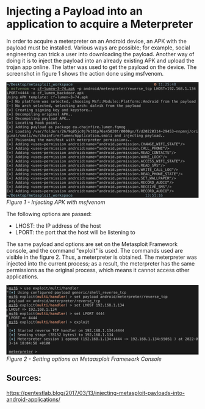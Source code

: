 # Injecting a Payload into an application to acquire a Meterpreter
In order to acquire a meterpreter on an Android device, an APK with the payload must be installed. Various ways are possible; for example, social engineering can trick a user into downloading the payload. Another way of doing it is to inject the payload into an already existing APK and upload the trojan app online. The latter was used to get the payload on the device. The screenshot in figure 1 shows the action done using msfvenom. 

![alt text](images/1/msfvenom_inject_apk.png)
*Figure 1 - Injecting APK with msfvenom* 

The following options are passed: 
* LHOST: the IP address of the host
* LPORT: the port that the host will be listening to

The same payload and options are set on the Metasploit Framework console, and the command "exploit" is used. The commands used are visible in the figure 2. Thus, a meterpreter is obtained. The meterpreter was injected into the current process; as a result, the meterpreter has the same permissions as the original process, which means it cannot access other applications. 

![alt_text](images/1/msfconsole_set_options.png)
*Figure 2 - Setting options on Metaasploit Framework Console*

## Sources: 
https://pentestlab.blog/2017/03/13/injecting-metasploit-payloads-into-android-applications/

